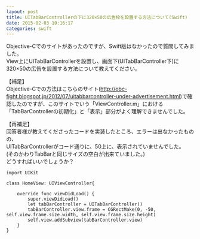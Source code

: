 ```yaml
---
layout: post
title: UITabBarControllerの下に320×50の広告枠を設置する方法について(Swift)
date: 2015-02-03 10:16:17
categories: swift
---
```

<!-- {% raw %} -->
<p>Objective-Cでのサイトがあったのですが、Swift版はなかったので質問してみました。<br>
View上にUITabBarControllerを設置し、画面下(UITabBarController下)に320×50の広告を設置する方法について教えてください。</p>

<p>【補足】<br>
Objective-Cでの方法はこちらのサイト(<a href="http://obc-fight.blogspot.jp/2012/07/uitabbarcontroller-under-advertisement.html" rel="nofollow">http://obc-fight.blogspot.jp/2012/07/uitabbarcontroller-under-advertisement.html</a>)で確認したのですが、このサイトでいう「ViewController.m」における「TabBarControllerの初期化」と「表示」部分がよく理解できませんでした。</p>

<p>【再補足】<br>
回答者様が教えてくださったコードを実装したところ、エラーは出なかったものの、<br>
UITabBarControllerがコード通りに、50上に、表示されていませんでした。<br>
(そのかわりTabBarと同じサイズの空白が出来ていました。)<br>
どうすればいいでしょうか？</p>

<pre class="lang-js prettyprint-override"><code>import UIKit

class HomeView: UIViewController{

    override func viewDidLoad() {
        super.viewDidLoad()
        let tabBarController = UITabBarController()
        tabBarController.view.frame = CGRectMake(0, -50, self.view.frame.size.width, self.view.frame.size.height)
        self.view.addSubview(tabBarController.view)   
    }
}
</code></pre>


<!-- {% endraw %} -->
